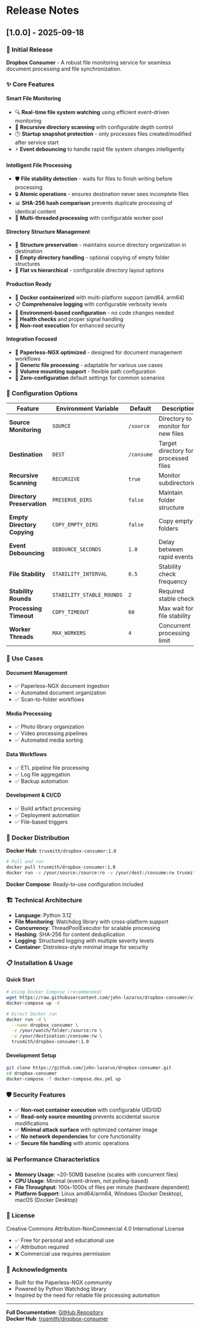 # Release Notes

## [1.0.0] - 2025-09-18

### 🎉 Initial Release

**Dropbox Consumer** - A robust file monitoring service for seamless document processing and file synchronization.

### ✨ **Core Features**

#### **Smart File Monitoring**
- 🔍 **Real-time file system watching** using efficient event-driven monitoring
- 📁 **Recursive directory scanning** with configurable depth control
- 🕐 **Startup snapshot protection** - only processes files created/modified after service start
- ⚡ **Event debouncing** to handle rapid file system changes intelligently

#### **Intelligent File Processing**
- 🛡️ **File stability detection** - waits for files to finish writing before processing
- 🔒 **Atomic operations** - ensures destination never sees incomplete files
- 📊 **SHA-256 hash comparison** prevents duplicate processing of identical content
- 🧵 **Multi-threaded processing** with configurable worker pool

#### **Directory Structure Management**
- 📂 **Structure preservation** - maintains source directory organization in destination
- 📁 **Empty directory handling** - optional copying of empty folder structures
- 🔄 **Flat vs hierarchical** - configurable directory layout options

#### **Production Ready**
- 🐳 **Docker containerized** with multi-platform support (amd64, arm64)
- 📋 **Comprehensive logging** with configurable verbosity levels
- 🔧 **Environment-based configuration** - no code changes needed
- 🏥 **Health checks** and proper signal handling
- 👤 **Non-root execution** for enhanced security

#### **Integration Focused**
- 📄 **Paperless-NGX optimized** - designed for document management workflows
- 🔌 **Generic file processing** - adaptable for various use cases
- 🔗 **Volume mounting support** - flexible path configuration
- 🎯 **Zero-configuration** default settings for common scenarios

### 🔧 **Configuration Options**

| Feature | Environment Variable | Default | Description |
|---------|---------------------|---------|-------------|
| **Source Monitoring** | `SOURCE` | `/source` | Directory to monitor for new files |
| **Destination** | `DEST` | `/consume` | Target directory for processed files |
| **Recursive Scanning** | `RECURSIVE` | `true` | Monitor subdirectories |
| **Directory Preservation** | `PRESERVE_DIRS` | `false` | Maintain folder structure |
| **Empty Directory Copying** | `COPY_EMPTY_DIRS` | `false` | Copy empty folders |
| **Event Debouncing** | `DEBOUNCE_SECONDS` | `1.0` | Delay between rapid events |
| **File Stability** | `STABILITY_INTERVAL` | `0.5` | Stability check frequency |
| **Stability Rounds** | `STABILITY_STABLE_ROUNDS` | `2` | Required stable checks |
| **Processing Timeout** | `COPY_TIMEOUT` | `60` | Max wait for file stability |
| **Worker Threads** | `MAX_WORKERS` | `4` | Concurrent processing limit |

### 🎯 **Use Cases**

#### **Document Management**
- ✅ Paperless-NGX document ingestion
- ✅ Automated document organization
- ✅ Scan-to-folder workflows

#### **Media Processing**
- ✅ Photo library organization
- ✅ Video processing pipelines
- ✅ Automated media sorting

#### **Data Workflows**
- ✅ ETL pipeline file processing
- ✅ Log file aggregation
- ✅ Backup automation

#### **Development & CI/CD**
- ✅ Build artifact processing
- ✅ Deployment automation
- ✅ File-based triggers

### 🐳 **Docker Distribution**

**Docker Hub**: `trusmith/dropbox-consumer:1.0`

```bash
# Pull and run
docker pull trusmith/dropbox-consumer:1.0
docker run -v /your/source:/source:ro -v /your/dest:/consume:rw trusmith/dropbox-consumer:1.0
```

**Docker Compose**: Ready-to-use configuration included

### 🏗️ **Technical Architecture**

- **Language**: Python 3.12
- **File Monitoring**: Watchdog library with cross-platform support
- **Concurrency**: ThreadPoolExecutor for scalable processing
- **Hashing**: SHA-256 for content deduplication
- **Logging**: Structured logging with multiple severity levels
- **Container**: Distroless-style minimal image for security

### 📋 **Installation & Usage**

#### **Quick Start**
```bash
# Using Docker Compose (recommended)
wget https://raw.githubusercontent.com/john-lazarus/dropbox-consumer/v1.0.0/docker-compose.yml
docker-compose up -d

# Direct Docker run
docker run -d \
  --name dropbox_consumer \
  -v /your/watch/folder:/source:ro \
  -v /your/destination:/consume:rw \
  trusmith/dropbox-consumer:1.0
```

#### **Development Setup**
```bash
git clone https://github.com/john-lazarus/dropbox-consumer.git
cd dropbox-consumer
docker-compose -f docker-compose.dev.yml up
```

### 🛡️ **Security Features**

- ✅ **Non-root container execution** with configurable UID/GID
- ✅ **Read-only source mounting** prevents accidental source modifications
- ✅ **Minimal attack surface** with optimized container image
- ✅ **No network dependencies** for core functionality
- ✅ **Secure file handling** with atomic operations

### 📊 **Performance Characteristics**

- **Memory Usage**: ~20-50MB baseline (scales with concurrent files)
- **CPU Usage**: Minimal (event-driven, not polling-based)
- **File Throughput**: 100s-1000s of files per minute (hardware dependent)
- **Platform Support**: Linux amd64/arm64, Windows (Docker Desktop), macOS (Docker Desktop)

### 📄 **License**

Creative Commons Attribution-NonCommercial 4.0 International License
- ✅ Free for personal and educational use
- ✅ Attribution required
- ❌ Commercial use requires permission

### 🙏 **Acknowledgments**

- Built for the Paperless-NGX community
- Powered by Python Watchdog library
- Inspired by the need for reliable file processing automation

---

**Full Documentation**: [GitHub Repository](https://github.com/john-lazarus/dropbox-consumer)  
**Docker Hub**: [trusmith/dropbox-consumer](https://hub.docker.com/r/trusmith/dropbox-consumer)